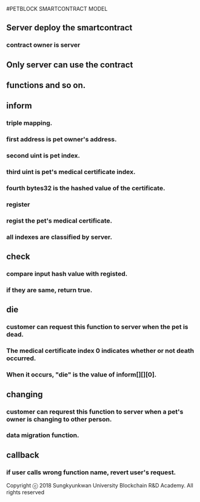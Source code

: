 #PETBLOCK SMARTCONTRACT MODEL

## Server deploy the smartcontract
### contract owner is server

## Only server can use the contract

## functions and so on.

## inform
### triple mapping.
### first address is pet owner's address.
### second uint is pet index.
### third uint is pet's medical certificate index.
### fourth bytes32 is the hashed value of the certificate.

### register

### regist the pet's medical certificate.
### all indexes are classified by server.

## check

### compare input hash value with registed.
### if they are same, return true.

## die

### customer can request this function to server when the pet is dead.
### The medical certificate index 0 indicates whether or not death occurred.
### When it occurs, "die" is the value of inform[][][0].

## changing

### customer can requrest this function to server when a pet's owner is changing to other person.
### data migration function.

## callback

### if user calls wrong function name, revert user's request.
Copyright ⓒ 2018 Sungkyunkwan University Blockchain R&D Academy. All rights reserved
